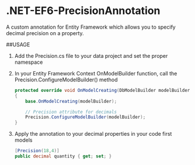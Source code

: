 # .NET-EF6-PrecisionAnnotation
A custom annotation for Entity Framework which allows you to specify decimal precision on a property. 

##USAGE
1. Add the Precision.cs file to your data project and set the proper namespace
2. In your Entity Framework Context OnModelBuilder function, call the Precision.ConfigureModelBuilder() method

    ```csharp
    protected override void OnModelCreating(DbModelBuilder modelBuilder)
    {
        base.OnModelCreating(modelBuilder);
    
        // Precision attribute for decimals
        Precision.ConfigureModelBuilder(modelBuilder);
    }
    ```

3. Apply the annotation to your decimal properties in your code first models
    ```csharp
    [Precision(18,4)]
    public decimal quantity { get; set; }
    ```
